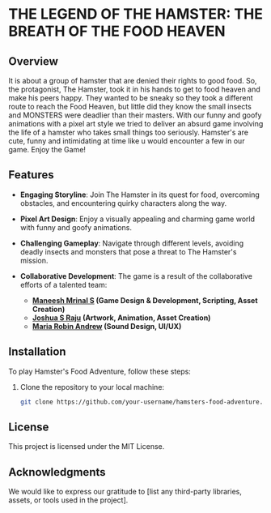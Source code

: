 # THE LEGEND OF THE HAMSTER: THE BREATH OF THE FOOD HEAVEN


## Overview

It is about a group of hamster that are denied their rights to good food. So, the protagonist, The Hamster, took it in his hands to get to food heaven and make his peers happy. They wanted to be sneaky so they took a different route to reach the Food Heaven, but little did they know the small insects and MONSTERS were deadlier than their masters. With our funny and goofy animations with a pixel art style we tried to deliver an absurd game involving the life of a hamster who takes small things too seriously. Hamster's are cute, funny and intimidating at time like u would encounter a few in our game. Enjoy the Game!

## Features

- **Engaging Storyline**: Join The Hamster in its quest for food, overcoming obstacles, and encountering quirky characters along the way.
  
- **Pixel Art Design**: Enjoy a visually appealing and charming game world with funny and goofy animations.

- **Challenging Gameplay**: Navigate through different levels, avoiding deadly insects and monsters that pose a threat to The Hamster's mission.

- **Collaborative Development**: The game is a result of the collaborative efforts of a talented team:
  - **[Maneesh Mrinal S](https://github.com/Maneesh-Mrinal) (Game Design & Development, Scripting, Asset Creation)**
  - **[Joshua S Raju](https://github.com/JoshuaR26) (Artwork, Animation, Asset Creation)**
  - **[Maria Robin Andrew](https://github.com/maria-robin-andrew) (Sound Design, UI/UX)**

## Installation

To play Hamster's Food Adventure, follow these steps:

1. Clone the repository to your local machine:

   ```bash
   git clone https://github.com/your-username/hamsters-food-adventure.git

## License

This project is licensed under the MIT License.

## Acknowledgments

We would like to express our gratitude to [list any third-party libraries, assets, or tools used in the project].

